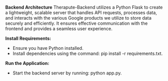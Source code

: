 **Backend Architecture**
Therapute-Backend utilizes a Python Flask to create a lightweight, scalable server that handles API requests, processes data, and interacts with the various Google products we utilize to store data securely and efficiently. It ensures effective communication with the frontend and provides a seamless user experience.

**Install Requirements:**
- Ensure you have Python installed.
- Install dependencies using the command: pip install -r requirements.txt.
  
**Run the Application:**
- Start the backend server by running: python app.py.
